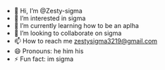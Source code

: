 - 👋 Hi, I’m @Zesty-sigma
- 👀 I’m interested in sigma 
- 🌱 I’m currently learning how to be an aplha 
- 💞️ I’m looking to collaborate on sigma 
- 📫 How to reach me zestysigma3219@gmail.com
- 😄 Pronouns: he him his 
- ⚡ Fun fact: im sigma 

<!---
Zesty-sigma/Zesty-sigma is a ✨ special ✨ repository because its `README.md` (this file) appears on your GitHub profile.
You can click the Preview link to take a look at your changes.
--->
